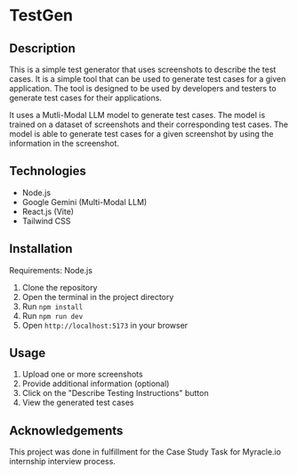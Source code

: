 # TestGen

## Description

This is a simple test generator that uses screenshots to describe the test cases. It is a simple tool that can be used to generate test cases for a given application. The tool is designed to be used by developers and testers to generate test cases for their applications.

It uses a Mutli-Modal LLM model to generate test cases. The model is trained on a dataset of screenshots and their corresponding test cases. The model is able to generate test cases for a given screenshot by using the information in the screenshot.

## Technologies

- Node.js
- Google Gemini (Multi-Modal LLM)
- React.js (Vite)
- Tailwind CSS

## Installation

Requirements: Node.js

1. Clone the repository
1. Open the terminal in the project directory
1. Run `npm install`
1. Run `npm run dev`
1. Open `http://localhost:5173` in your browser

## Usage

1. Upload one or more screenshots
1. Provide additional information (optional)
1. Click on the "Describe Testing Instructions" button
1. View the generated test cases

## Acknowledgements

This project was done in fulfillment for the Case Study Task for Myracle.io internship interview process.
